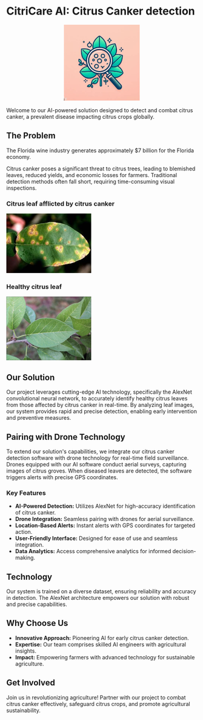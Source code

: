 # CitriCare AI: Citrus Canker detection
<p align="center">
  <img src="https://github.com/azanicareer/citruscankerproject/blob/main/logo3.jpg" alt="Logo" width="200">
</p>

Welcome to our AI-powered solution designed to detect and combat citrus canker, a prevalent disease impacting citrus crops globally.

## The Problem

The Florida wine industry generates approximately $7 billion for the Florida economy.

Citrus canker poses a significant threat to citrus trees, leading to blemished leaves, reduced yields, and economic losses for farmers. Traditional detection methods often fall short, requiring time-consuming visual inspections.

### Citrus leaf afflicted by citrus canker
<p align="left">
  <img src="https://github.com/azanicareer/citruscankerproject/blob/main/unhealthyleaf.png" alt="Diseased leaf">
</p>

### Healthy citrus leaf
<p align="left">
  <img src="https://github.com/azanicareer/citruscankerproject/blob/main/Canker%20orange%20data%20deck%20(1).png" alt="Healthy leaf">
</p>



## Our Solution

Our project leverages cutting-edge AI technology, specifically the AlexNet convolutional neural network, to accurately identify healthy citrus leaves from those affected by citrus canker in real-time. By analyzing leaf images, our system provides rapid and precise detection, enabling early intervention and preventive measures.

## Pairing with Drone Technology

To extend our solution's capabilities, we integrate our citrus canker detection software with drone technology for real-time field surveillance. Drones equipped with our AI software conduct aerial surveys, capturing images of citrus groves. When diseased leaves are detected, the software triggers alerts with precise GPS coordinates.

### Key Features

- **AI-Powered Detection:** Utilizes AlexNet for high-accuracy identification of citrus canker.
- **Drone Integration:** Seamless pairing with drones for aerial surveillance.
- **Location-Based Alerts:** Instant alerts with GPS coordinates for targeted action.
- **User-Friendly Interface:** Designed for ease of use and seamless integration.
- **Data Analytics:** Access comprehensive analytics for informed decision-making.

## Technology

Our system is trained on a diverse dataset, ensuring reliability and accuracy in detection. The AlexNet architecture empowers our solution with robust and precise capabilities.

## Why Choose Us

- **Innovative Approach:** Pioneering AI for early citrus canker detection.
- **Expertise:** Our team comprises skilled AI engineers with agricultural insights.
- **Impact:** Empowering farmers with advanced technology for sustainable agriculture.

## Get Involved

Join us in revolutionizing agriculture! Partner with our project to combat citrus canker effectively, safeguard citrus crops, and promote agricultural sustainability.
